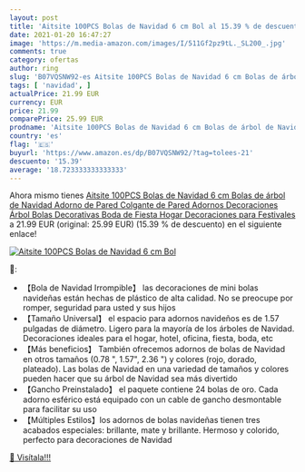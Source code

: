 ```yaml
---
layout: post
title: 'Aitsite 100PCS Bolas de Navidad 6 cm Bol al 15.39 % de descuento'
date: 2021-01-20 16:47:27
image: 'https://m.media-amazon.com/images/I/511Gf2pz9tL._SL200_.jpg'
comments: true
category: ofertas
author: ring
slug: 'B07VQSNW92-es Aitsite 100PCS Bolas de Navidad 6 cm Bolas de árbol de...'
tags: [ 'navidad', ]
actualPrice: 21.99 EUR
currency: EUR
price: 21.99
comparePrice: 25.99 EUR
prodname: 'Aitsite 100PCS Bolas de Navidad 6 cm Bolas de árbol de Navidad Adorno de Pared Colgante de Pared Adornos Decoraciones Árbol Bolas Decorativas Boda de Fiesta Hogar Decoraciones para Festivales'
country: 'es'
flag: '🇪🇸'
buyurl: 'https://www.amazon.es/dp/B07VQSNW92/?tag=tolees-21'
descuento: '15.39'
average: '18.723333333333333'
---
```


Ahora mismo tienes [Aitsite 100PCS Bolas de Navidad 6 cm Bolas de árbol de Navidad Adorno de Pared Colgante de Pared Adornos Decoraciones Árbol Bolas Decorativas Boda de Fiesta Hogar Decoraciones para Festivales](https://www.amazon.es/dp/B07VQSNW92/?tag=tolees-21) a 21.99 EUR (original: 25.99 EUR) (15.39 %  de descuento) en el siguiente enlace!

[![Aitsite 100PCS Bolas de Navidad 6 cm Bol](https://m.media-amazon.com/images/I/511Gf2pz9tL._SL200_.jpg)](https://www.amazon.es/dp/B07VQSNW92/?tag=tolees-21)

🔎:

- 【Bola de Navidad Irrompible】 las decoraciones de mini bolas navideñas están hechas de plástico de alta calidad. No se preocupe por romper, seguridad para usted y sus hijos
- 【Tamaño Universal】 el espacio para adornos navideños es de 1.57 pulgadas de diámetro. Ligero para la mayoría de los árboles de Navidad. Decoraciones ideales para el hogar, hotel, oficina, fiesta, boda, etc
- 【Más beneficios】 También ofrecemos adornos de bolas de Navidad en otros tamaños (0.78 ", 1.57", 2.36 ") y colores (rojo, dorado, plateado). Las bolas de Navidad en una variedad de tamaños y colores pueden hacer que su árbol de Navidad sea más divertido
- 【Gancho Preinstalado】 el paquete contiene 24 bolas de oro. Cada adorno esférico está equipado con un cable de gancho desmontable para facilitar su uso
- 【Múltiples Estilos】los adornos de bolas navideñas tienen tres acabados especiales: brillante, mate y brillante. Hermoso y colorido, perfecto para decoraciones de Navidad

[🛒 Visítala!!!](https://www.amazon.es/dp/B07VQSNW92/?tag=tolees-21)

